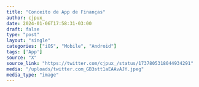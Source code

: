 ```yaml
---
title: "Conceito de App de Finanças"
author: cjpux_
date: 2024-01-06T17:58:31-03:00
draft: false
type: "post"
layout: "single"
categories: ["iOS", "Mobile", "Android"]
tags: ['App']
source: "X"
source_link: "https://twitter.com/cjpux_/status/1737805318044934291"
media: "/uploads/twitter.com_GB3stt1aEAAvAJY.jpeg"
media_type: "image"
---
```


